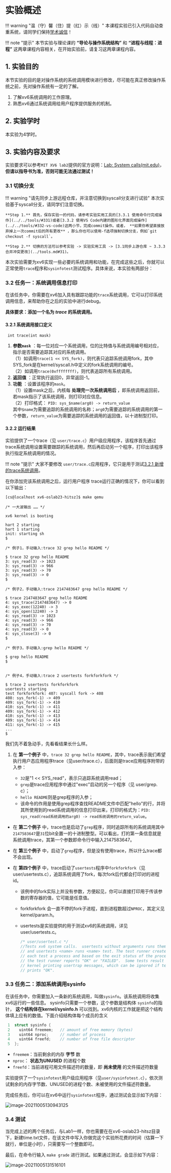 # 实验概述

!!! warning "温（守）馨（住）提（红）示（线）"
    本课程实验已引入代码自动查重系统，请同学们保持[学术诚信](https://integrity.mit.edu/)！

!!! note   "提示"
    本节实验与理论课的 **“导论与操作系统结构”** 和 **“进程与线程：进程”** 这两章课程内容相关，在开始实验前，请复习这两章课程内容。
    

## 1.  实验目的

本节实验的目的是对操作系统的系统调用模块进行修改，尽可能在真正修改操作系统之前，先对操作系统有一定的了解。

1. 了解xv6系统调用的工作原理。
2. 熟悉xv6通过系统调用给用户程序提供服务的机制。

## 2.  实验学时

本实验为4学时。

## 3.  实验内容及要求

实验要求可以参考`MIT XV6 lab2`提供的官方说明：[Lab: System calls(mit.edu)](https://pdos.csail.mit.edu/6.828/2020/labs/syscallhtml)， **但请以指导书为准，否则可能无法通过测试！** 

### 3.1 切换分支

!!! warning   "请先同步上游远程仓库，并注意切换到syscall分支进行试验"
    本次实验基于syscall分支，请同学们注意切换。

    **Step 1.** 首先，保存实验一的代码，请参考实验实用工具的[3.3.1 使用命令行完成操作](../../tools/#331)或者[3.3.2 使用VS Code内建的图形化界面完成操作](../../tools/#332-vs-code)这两小节，完成commit操作。或者， **如果你希望直接放弃掉上一次commit后的所有更改** ，那么你也可以使用-f选项强制切换分支，例如`git checkout -f syscall`。

    **Step 2.** 切换的方法可以参考实验 -> 实验实用工具 -> [3.1同步上游仓库 ~ 3.3.3 合并冲突更改](../tools.md#31)。

本次实验需要为xv6实现一些必要的系统调用和功能，在完成这些之后，你就可以正常使用`trace`程序和`sysinfotest`测试程序。具体来说，本实验有两部分：


### 3.2 任务一：系统调用信息打印

在该任务中，你需要在xv6加入具有跟踪功能的`trace`系统调用，它可以打印系统调用信息，来帮助你在之后的实验中进行debug。

**具体要求：添加一个名为 *trace* 的系统调用。** 

#### 3.2.1 系统调用接口定义

` int trace(int mask)`

1. **参数`mask`** ：每一位对应一个系统调用，位的比特值与系统调用编号相对应，指示是否需要追踪其对应的系统调用。  
（1）如调用`trace(1 << SYS_fork)`，则代表只追踪系统调用fork，其中SYS_fork是在kernel/syscall.h中定义的fork系统调用的编号。  
（2）如调用`trace(0xffffffff)`，则代表追踪所有系统调用。  
1. **返回值** ：正常执行返回0，异常返回-1。  
2. **功能** ：设置该程序的`mask`。  
（1）设置mask之后，内核每 **处理完一次系统调用后** ，即系统调用返回前，若mask指示了该系统调用，则打印对应信息。  
（2）打印格式： `PID: sys_$name(arg0) -> return_value`   
其中`$name`为需要追踪的系统调用的名称；`arg0`为需要追踪的系统调用的第一个参数，`return_value`为需要追踪的系统调用的返回值，以十进制型打印。

#### 3.2.2 运行结果

实验提供了一个trace（见 `user/trace.c`）用户级应用程序，该程序首先通过trace系统调用设置需要跟踪的系统调用，然后再启动另一个程序，打印出该程序执行指定系统调用的情况。

!!! note   "提示"
    大家不要修改 `user/trace.c`应用程序，它只是用于测试[3.2.1 新增的trace系统调用](#321)。

在你添加完该系统调用之后，运行用户程序 trace运行正确的情况下，你可以看到以下输出：

```shell
[cs@localhost xv6-oslab23-hitsz]$ make qemu

/* 一大波输出 …… */

xv6 kernel is booting

hart 2 starting
hart 1 starting
init: starting sh
$

/* 例子1，手动输入:trace 32 grep hello README */

$ trace 32 grep hello README
3: sys_read(3) -> 1023
3: sys_read(3) -> 966
3: sys_read(3) -> 70
3: sys_read(3) -> 0
$

/* 例子2，手动输入:trace 2147483647 grep hello README */

$ trace 2147483647 grep hello README
4: sys_trace(2147483647) -> 0
4: sys_exec(12240) -> 3
4: sys_open(12240) -> 3
4: sys_read(3) -> 1023
4: sys_read(3) -> 966
4: sys_read(3) -> 70
4: sys_read(3) -> 0
4: sys_close(3) -> 0
$

/* 例子3，手动输入:grep hello README */

$ grep hello README
$


/* 例子4，手动输入:trace 2 usertests forkforkfork */

$ trace 2 usertests forkforkfork
usertests starting
test forkforkfork: 407: syscall fork -> 408
408: sys_fork(-1) -> 409
409: sys_fork(-1) -> 410
410: sys_fork(-1) -> 411
409: sys_fork(-1) -> 412
410: sys_fork(-1) -> 413
409: sys_fork(-1) -> 414
411: sys_fork(-1) -> 415
...
$   
```

我们先不着急动手，先看看结果长什么样。

1. 在 **第一个例子** 中，`trace 32 grep hello README`，其中，trace表示我们希望执行用户态应用程序trace（见user/trace.c），后面则是trace应用程序附带的入参：

    - `32`是"1 << SYS_read"，表示只追踪系统调用read；  
    - `grep`是trace应用程序中通过"exec"启动的另一个程序（见 user/grep.    c）；  
    - `hello README`则是grep程序的入参；  
    - 该命令的作用是使用grep程序查找README文件中匹配"hello"的行，并将其所使用到的read系统调用的信息打印出来，打印的格式为：`PID: sys_read(read系统调用的arg0) -> read系统调用的return_value`。

- 在 **第二个例子** 中，trace也是启动了`grep`程序，同时追踪所有的系统调用其中`2147583647`是`31`位bit全置一的十进制整型。可以看出，打的第一条信息就是系统调用trace，其第一个参数即命令行中输入2147583647。

- 在 **第三个例子** 中，启动了`grep`程序，但是没有使用trace，所以什么trace都不会出现。

- 在 **第四个例子** 中，trace启动了`usertests`程序中`forkforkfork`（见 user/usertests.c），追踪系统调用了fork，每次fork后代都会打印对的进程id。
    - 该例中的fork实际上并没有参数，方便起见，你可以直接打印用于传该参数的寄存器的值，它可能是任意值。
    
    - forkforkfork 会一直不停的fork子进程，直到进程数超过`NPROC`，其定义见kernel/param.h。
    
    - usertests是实验提供的用于测试xv6的系统调用，详见user/usertests.c。
    
      ```c
      /* user/usertest.c */
      //Tests xv6 system calls.  usertests without arguments runs them all
      // and usertests <name> runs <name> test. The test runner creates for
      // each test a process and based on the exit status of the process,
      // the test runner reports "OK" or "FAILED".  Some tests result in
      // kernel printing usertrap messages, which can be ignored if test
      // prints "OK".
      ```
    
      

### 3.3 任务二：添加系统调用sysinfo

在该任务中，你需要加入一条新的系统调用，叫做`sysinfo`。该系统调用将收集xv6运行的一些信息。
sysinfo只需要一个参数，这个参数是结构体 `sysinfo`的指针， **这个结构体在kernel/sysinfo.h** 可以找到。xv6内核的工作就是把这个结构体填上应有的数值。下面介绍结构体每个成员的含义

```c
 1  struct sysinfo {
 2    uint64 freemem;   // amount of free memory (bytes)
 3    uint64 nproc;     // number of process
 4    uint64 freefd;    // number of free file descriptor
 5  };
```

- `freemem`：当前剩余的内存 **字节** 数
- `nproc`： **状态为UNUSED** 的进程个数
- `freefd`：当前进程可用文件描述符的数量，即 **尚未使用** 的文件描述符数量

实验提供了一个`sysinfotest`用户级应用程序（见`user/sysinfotest.c`），依次测试剩余的内存字节数、UNUSED的进程个数、未被使用的文件描述符数量。

完成任务后，你可以在xv6中运行`sysinfotest`程序，通过测试会显示如下内容：

![image-20211005130943125](part1.assets/image-20211005130943125.png)

### 3.4 测试

当完成上述的两个任务后，与Lab1一样，你也需要在在xv6-oslab23-hitsz目录下，新建time.txt文件，在该文件中写入你做完这个实验所花费的时间（估算一下就行，单位是小时），只需要写一个整数即可。

最后，在命令行输入 `make grade` 进行测试。如果通过测试，会显示如下内容：

![image-20211005131516101](part1.assets/image-20211005131516101.png)



